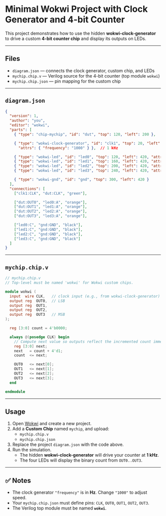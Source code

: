 # Minimal Wokwi Project with Clock Generator and 4-bit Counter

This project demonstrates how to use the hidden **wokwi-clock-generator** to drive a custom **4-bit counter chip** and display its outputs on LEDs.

---

## Files

- `diagram.json` — connects the clock generator, custom chip, and LEDs  
- `mychip.chip.v` — Verilog source for the 4-bit counter (top module `wokwi`)  
- `mychip.chip.json` — pin mapping for the custom chip

---

## `diagram.json`

```json
{
  "version": 1,
  "author": "you",
  "editor": "wokwi",
  "parts": [
    { "type": "chip-mychip", "id": "dut", "top": 120, "left": 200 },

    { "type": "wokwi-clock-generator", "id": "clk1", "top": 20, "left": 200,
      "attrs": { "frequency": "1000" } },  // 1 kHz

    { "type": "wokwi-led", "id": "led0", "top": 120, "left": 420, "attrs": { "color": "red",   "label": "OUT0" } },
    { "type": "wokwi-led", "id": "led1", "top": 160, "left": 420, "attrs": { "color": "green", "label": "OUT1" } },
    { "type": "wokwi-led", "id": "led2", "top": 200, "left": 420, "attrs": { "color": "yellow","label": "OUT2" } },
    { "type": "wokwi-led", "id": "led3", "top": 240, "left": 420, "attrs": { "color": "blue",  "label": "OUT3" } },

    { "type": "wokwi-gnd", "id": "gnd", "top": 300, "left": 420 }
  ],
  "connections": [
    ["clk1:CLK", "dut:CLK", "green"],

    ["dut:OUT0", "led0:A", "orange"],
    ["dut:OUT1", "led1:A", "orange"],
    ["dut:OUT2", "led2:A", "orange"],
    ["dut:OUT3", "led3:A", "orange"],

    ["led0:C", "gnd:GND", "black"],
    ["led1:C", "gnd:GND", "black"],
    ["led2:C", "gnd:GND", "black"],
    ["led3:C", "gnd:GND", "black"]
  ]
}
```

---

## `mychip.chip.v`

```verilog
// mychip.chip.v
// Top-level must be named 'wokwi' for Wokwi custom chips.

module wokwi (
  input  wire CLK,   // clock input (e.g., from wokwi-clock-generator)
  output reg  OUT0,  // LSB
  output reg  OUT1,
  output reg  OUT2,
  output reg  OUT3   // MSB
);

  reg [3:0] count = 4'b0000;

  always @(posedge CLK) begin
    // Compute next value so outputs reflect the incremented count immediately
    reg [3:0] next;
    next   = count + 4'd1;
    count  <= next;

    OUT0   <= next[0];
    OUT1   <= next[1];
    OUT2   <= next[2];
    OUT3   <= next[3];
  end

endmodule
```

---

## Usage

1. Open [Wokwi](https://wokwi.com) and create a new project.  
2. Add a **Custom Chip** named `mychip`, and upload:
   - `mychip.chip.v`
   - `mychip.chip.json`
3. Replace the project `diagram.json` with the code above.  
4. Run the simulation.  
   - The hidden **wokwi-clock-generator** will drive your counter at **1 kHz**.  
   - The four LEDs will display the binary count from `OUT0..OUT3`.  

---

## ✅ Notes

- The clock generator `"frequency"` is in **Hz**. Change `"1000"` to adjust speed.  
- Your `mychip.chip.json` must define pins: `CLK`, `OUT0`, `OUT1`, `OUT2`, `OUT3`.  
- The Verilog top module must be named **`wokwi`**.  
